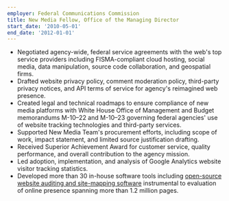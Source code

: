 ```yaml
---
employer: Federal Communications Commission
title: New Media Fellow, Office of the Managing Director
start_date: '2010-05-01'
end_date: '2012-01-01'
---
```


* Negotiated agency-wide, federal service agreements with the web's top service providers including FISMA-compliant cloud hosting, social media, data manipulation, source code collaboration, and geospatial firms.
* Drafted website privacy policy, comment moderation policy, third-party privacy notices, and API terms of service for agency's reimagined web presence.
* Created legal and technical roadmaps to ensure compliance of new media platforms with White House Office of Management and Budget memorandums M-10–22 and M-10–23 governing federal agencies' use of website tracking technologies and third-party services.
* Supported New Media Team's procurement efforts, including scope of work, impact statement, and limited source justification drafting.
* Received Superior Achievement Award for customer service, quality performance, and overall contribution to the agency mission.
* Led adoption, implementation, and analysis of Google Analytics website visitor tracking statistics.
* Developed more than 30 in-house software tools including [open-source website auditing and site-mapping software](http://github.com/fcc) instrumental to evaluation of online presence spanning more than 1.2 million pages.
